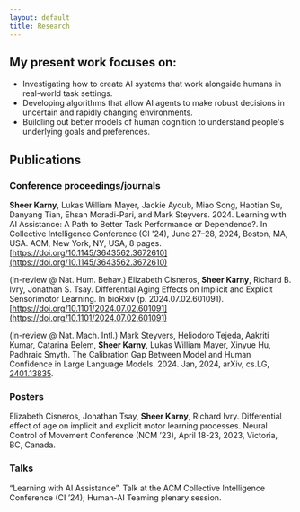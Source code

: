 ```yaml
---
layout: default
title: Research
---
```


## __My present work focuses on:__
* Investigating how to create AI systems that work alongside humans in real-world task settings.
* Developing algorithms that allow AI agents to make robust decisions in uncertain and rapidly changing environments.
* Buildling out better models of human cognition to understand people's underlying goals and preferences.

## Publications

### __Conference proceedings/journals__
__Sheer Karny__, Lukas William Mayer, Jackie Ayoub, Miao Song, Haotian Su, Danyang Tian, Ehsan Moradi-Pari, and
Mark Steyvers. 2024. Learning with AI Assistance: A Path to Better Task Performance or Dependence?. In Collective
Intelligence Conference (CI '24), June 27–28, 2024, Boston, MA, USA. ACM, New York, NY, USA, 8 pages.
[https://doi.org/10.1145/3643562.3672610](https://doi.org/10.1145/3643562.3672610)


(in-review @ Nat. Hum. Behav.) Elizabeth Cisneros, __Sheer Karny__, Richard B. Ivry, Jonathan S. Tsay.
Differential Aging Effects on Implicit and Explicit Sensorimotor Learning. In bioRxiv (p. 2024.07.02.601091).
[https://doi.org/10.1101/2024.07.02.601091](https://doi.org/10.1101/2024.07.02.601091)

(in-review @ Nat. Mach. Intl.) Mark Steyvers, Heliodoro Tejeda, Aakriti Kumar, Catarina Belem, __Sheer Karny__,
Lukas William Mayer, Xinyue Hu, Padhraic Smyth. The Calibration Gap Between Model and Human Confidence in
Large Language Models. 2024. Jan, 2024, arXiv, cs.LG, [2401.13835](https://arxiv.org/abs/2401.13835).

### __Posters__
Elizabeth Cisneros, Jonathan Tsay, __Sheer Karny__, Richard Ivry. Differential effect of age on implicit and explicit motor learning processes. Neural Control of Movement Conference (NCM ’23), April 18-23, 2023, Victoria, BC, Canada.

### __Talks__
“Learning with AI Assistance”. Talk at the ACM Collective Intelligence Conference (CI ’24); Human-AI Teaming
plenary session.


